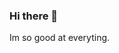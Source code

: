 ### Hi there 👋
Im so good at everyting. 

<!--
**UxusNoob/UxusNoob** is a ✨ _special_ ✨ repository because its `README.md` (this file) appears on your GitHub profile.

Here are some ideas to get you started:

- 🔭 I’m currently working on 
- 🌱 I’m currently learning ...
- 👯 I’m looking to collaborate on ...
- 🤔 I’m looking for help with ...
- 💬 Ask me about ...
- 📫 How to reach me: dm me on discord
- 😄 Pronouns: ...
- ⚡ Fun fact: ...
-->
